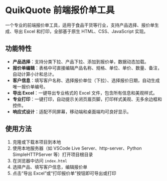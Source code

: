 # QuikQuote 前端报价单工具

一个专业的前端报价单工具，适用于食品干货等行业，支持产品选择、报价单生成、导出 Excel 和打印，全部基于原生 HTML、CSS、JavaScript 实现。

## 功能特性

- **产品选择**：支持分类下拉、产品下拉、添加到报价单，数据动态加载。
- **报价单编辑**：表格中可直接编辑产品名称、规格、单位、单价、数量、备注，自动计算小计和总计。
- **客户信息**：填写客户名称、选择报价单位（下拉）、选择报价日期，自动生成唯一报价单编号。
- **导出 Excel**：一键导出专业格式的 Excel 文件，包含所有信息和美观样式。
- **专业打印**：一键打印，自动提示关闭页眉页脚，打印样式美观、无多余边框和控件。
- **响应式设计**：适配不同屏幕，移动端和桌面端均可良好显示。

## 使用方法

1. 克隆或下载本项目到本地
2. 使用本地服务器（如 VSCode Live Server、http-server、Python SimpleHTTPServer 等）打开项目根目录
3. 在浏览器中访问 `index.html`
4. 选择产品、填写客户信息，编辑报价单
5. 点击“导出 Excel”或“打印报价单”按钮即可导出或打印

